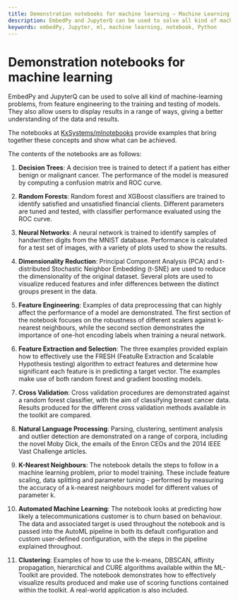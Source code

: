 ```yaml
---
title: Demonstration notebooks for machine learning – Machine Learning – kdb+ and q documentation
description: EmbedPy and JupyterQ can be used to solve all kind of machine-learning problems, from feature engineering to the training and testing of models. They also allow users to display results in a range of ways, giving a better understanding of the data and results. The notebooks described here provide examples that bring together these concepts and show what can be achieved.
keywords: embedPy, Jupyter, ml, machine learning, notebook, Python
---
```

# <i class="fas fa-share-alt"></i> Demonstration notebooks for machine learning

EmbedPy and JupyterQ can be used to solve all kind of machine-learning problems, from feature engineering to the training and testing of models. They also allow users to display results in a range of ways, giving a better understanding of the data and results.


The notebooks at 
<i class="fab fa-github"></i> 
[KxSystems/mlnotebooks](https://github.com/KxSystems/mlnotebooks)
provide examples that bring together these concepts and show what can be achieved.

The contents of the notebooks are as follows:

1. **Decision Trees**: A decision tree is trained to detect if a patient has either benign or malignant cancer. The performance of the model is measured by computing a confusion matrix and ROC curve.

2. **Random Forests**: Random forest and XGBoost classifiers are trained to identify satisfied and unsatisfied financial clients. Different parameters are tuned and tested, with classifier performance evaluated using the ROC curve.

3. **Neural Networks**: A neural network is trained to identify samples of handwritten digits from the MNIST database. Performance is calculated for a test set of images, with a variety of plots used to show the results.

4. **Dimensionality Reduction**: Principal Component Analysis (PCA) and t-distributed Stochastic Neighbor Embedding (t-SNE) are used to reduce the dimensionality of the original dataset. Several plots are used to visualize reduced features and infer differences between the distinct groups present in the data.

5. **Feature Engineering**: Examples of data preprocessing that can highly affect the performance of a model are demonstrated. The first section of the notebook focuses on the robustness of different scalers against k-nearest neighbours, while the second section demonstrates the importance of one-hot encoding labels when training a neural network.

6. **Feature Extraction and Selection**: The three examples provided explain how to effectively use the FRESH (FeatuRe Extraction and Scalable Hypothesis testing) algorithm to extract features and determine how significant each feature is in predicting a target vector. The examples make use of both random forest and gradient boosting models.

7. **Cross Validation**: Cross validation procedures are demonstrated against a random forest classifier, with the aim of classifying breast cancer data. Results produced for the different cross validation methods available in the toolkit are compared.

8. **Natural Language Processing**: Parsing, clustering, sentiment analysis and outlier detection are demonstrated on a range of corpora, including the novel Moby Dick, the emails of the Enron CEOs and the 2014 IEEE Vast Challenge articles.

9. **K-Nearest Neighbours**: The notebook details the steps to follow in a machine learning problem, prior to model training. These include feature scaling, data splitting and parameter tuning - performed by measuring the accuracy of a k-nearest neighbours model for different values of parameter k.

10. **Automated Machine Learning**: The notebook looks at predicting how likely a telecommunications customer is to churn based on behaviour. The data and associated target is used throughout the notebook and is passed into the AutoML pipeline in both its default configuration and custom user-defined configuration, with the steps in the pipeline explained throughout.

11. **Clustering**: Examples of how to use the k-means, DBSCAN, affinity propagation, hierarchical and CURE algorithms available within the ML-Toolkit are provided. The notebook demonstrates how to effectively visualize results produced and make use of scoring functions contained within the toolkit. A real-world application is also included.
